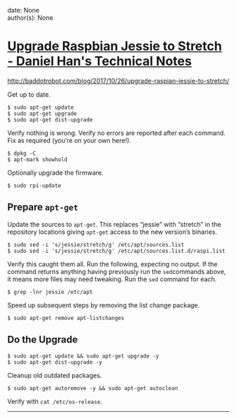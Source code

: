 
date: None  
author(s): None  

# [Upgrade Raspbian Jessie to Stretch - Daniel Han's Technical Notes](https://sites.google.com/site/xiangyangsite/home/technical-tips/linux-unix/common-tips/upgrade-raspbian-jessie-to-stretch)

http://baddotrobot.com/blog/2017/10/26/upgrade-raspian-jessie-to-stretch/

Get up to date.
    
    
    $ sudo apt-get update
    $ sudo apt-get upgrade
    $ sudo apt-get dist-upgrade
    

Verify nothing is wrong. Verify no errors are reported after each command. Fix as required (you’re on your own here!).
    
    
    $ dpkg -C
    $ apt-mark showhold
    

Optionally upgrade the firmware.
    
    
    $ sudo rpi-update    
    

## Prepare `apt-get`

Update the sources to `apt-get`. This replaces “jessie” with “stretch” in the repository locations giving `apt-get` access to the new version’s binaries.
    
    
    $ sudo sed -i 's/jessie/stretch/g' /etc/apt/sources.list    
    $ sudo sed -i 's/jessie/stretch/g' /etc/apt/sources.list.d/raspi.list    
    

Verify this caught them all. Run the following, expecting no output. If the command returns anything having previously run the `sed`commands above, it means more files may need tweaking. Run the `sed` command for each.
    
    
    $ grep -lnr jessie /etc/apt    
    

Speed up subsequent steps by removing the list change package.
    
    
    $ sudo apt-get remove apt-listchanges
    

## Do the Upgrade
    
    
    $ sudo apt-get update && sudo apt-get upgrade -y
    $ sudo apt-get dist-upgrade -y
    

Cleanup old outdated packages.
    
    
    $ sudo apt-get autoremove -y && sudo apt-get autoclean
    

Verify with `cat /etc/os-release`.  
  
---

